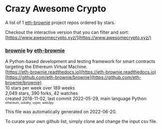 # Crazy Awesome Crypto
A list of 1 [eth-brownie](https://github.com/eth-brownie) project repos ordered by stars.  

Checkout the interactive version that you can filter and sort: 
[https://www.awesomecrypto.xyz/](https://www.awesomecrypto.xyz/)  


### [brownie](https://github.com/eth-brownie/brownie) by [eth-brownie](https://github.com/eth-brownie)  
A Python-based development and testing framework for smart contracts targeting the Ethereum Virtual Machine.  
[https://eth-brownie.readthedocs.io](https://eth-brownie.readthedocs.io)  
[https://github.com/eth-brownie/brownie](https://github.com/eth-brownie/brownie)  
10 stars per week over 189 weeks  
2,049 stars, 390 forks, 42 watches  
created 2018-11-02, last commit 2022-05-29, main language Python  
<sub><sup>ethereum, solidity, vyper, web3py</sup></sub>


This file was automatically generated on 2022-06-20.  

To curate your own github list, simply clone and change the input csv file.  